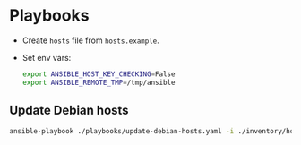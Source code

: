 # Playbooks
- Create `hosts` file from `hosts.example`.

- Set env vars:
    ```sh
    export ANSIBLE_HOST_KEY_CHECKING=False
    export ANSIBLE_REMOTE_TMP=/tmp/ansible
    ```

## Update Debian hosts
```sh
ansible-playbook ./playbooks/update-debian-hosts.yaml -i ./inventory/hosts
```

